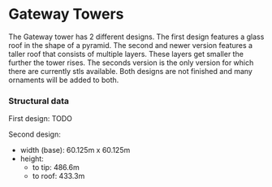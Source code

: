 # Gateway Towers
The Gateway tower has 2 different designs. The first design features a glass roof in the shape of a pyramid. The second and newer version features a taller roof that consists of multiple layers. These layers get smaller the further the tower rises. The seconds version is the only version for which there are currently stls available. Both designs are not finished and many ornaments will be added to both.

### Structural data
First design: TODO

Second design:
- width (base): 60.125m x 60.125m
- height: 
	- to tip: 486.6m
	- to roof: 433.3m
